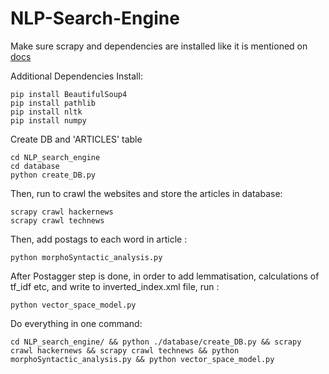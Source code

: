 # NLP-Search-Engine

Make sure scrapy and dependencies are installed like it is mentioned on <a href="https://doc.scrapy.org/en/latest/intro/install.html">docs</a>

Additional Dependencies Install:

```
pip install BeautifulSoup4
pip install pathlib
pip install nltk 
pip install numpy 
```

Create DB and 'ARTICLES' table
```
cd NLP_search_engine
cd database
python create_DB.py
```

Then, run to crawl the websites and store the articles in database:<br/>
```
scrapy crawl hackernews
scrapy crawl technews
```

Then, add postags to each word in article :<br/>
```
python morphoSyntactic_analysis.py
```

After Postagger step is done, in order to add lemmatisation, calculations of tf_idf etc, and write to inverted_index.xml file, run :<br/>
```
python vector_space_model.py
```

Do everything in one command:
```
cd NLP_search_engine/ && python ./database/create_DB.py && scrapy crawl hackernews && scrapy crawl technews && python morphoSyntactic_analysis.py && python vector_space_model.py
```
